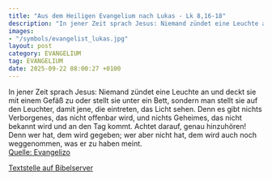 ```yaml
---
title: "Aus dem Heiligen Evangelium nach Lukas - Lk 8,16-18"
description: "In jener Zeit sprach Jesus: Niemand zündet eine Leuchte an und deckt sie mit einem Gefäß zu oder stellt sie unter ein Bett, sondern man stellt sie auf den Leuchter, damit jene, die eintreten, das Licht sehen. Denn es gibt nichts Verborgenes, das nicht offenbar wird, und nichts Ge...."
images:
- "/symbols/evangelist_lukas.jpg"
layout: post
category: EVANGELIUM
tag: EVANGELIUM
date: 2025-09-22 08:00:27 +0100
---
```

In jener Zeit sprach Jesus: Niemand zündet eine Leuchte an und deckt sie mit einem Gefäß zu oder stellt sie unter ein Bett, sondern man stellt sie auf den Leuchter, damit jene, die eintreten, das Licht sehen.
Denn es gibt nichts Verborgenes, das nicht offenbar wird, und nichts Geheimes, das nicht bekannt wird und an den Tag kommt.<!--more-->
Achtet darauf, genau hinzuhören! Denn wer hat, dem wird gegeben; wer aber nicht hat, dem wird auch noch weggenommen, was er zu haben meint.<br>
[Quelle: Evangelizo](https://evangeliumtagfuertag.org/DE/gospel)

[Textstelle auf Bibelserver](https://www.bibleserver.com/EU/Lukas8,16-18)
